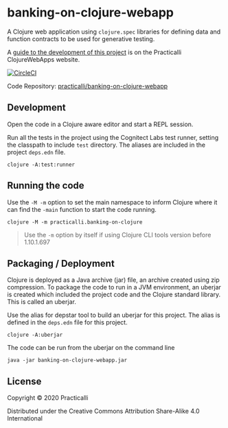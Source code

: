 # banking-on-clojure-webapp

A Clojure web application using `clojure.spec` libraries for defining data and function contracts to be used for generative testing.

A [guide to the development of this project](http://practicalli.github.io/clojure-webapps/projects/banking-on-clojure/) is on the Practicalli ClojureWebApps website.

[![CircleCI](https://circleci.com/gh/circleci/circleci-docs.svg?style=svg)](https://circleci.com/gh/practicalli/banking-on-clojure-webapp)

Code Repository: [practicalli/banking-on-clojure-webapp](https://github.com/practicalli/banking-on-clojure-webapp)

## Development
Open the code in a Clojure aware editor and start a REPL session.

Run all the tests in the project using the Cognitect Labs test runner, setting the classpath to include `test` directory.  The aliases are included in the project `deps.edn` file.

```shell
clojure -A:test:runner
```

## Running the code
Use the `-M -m` option to set the main namespace to inform Clojure where it can find the `-main` function to start the code running.

```shell
clojure -M -m practicalli.banking-on-clojure
```
> Use the `-m` option by itself if using Clojure CLI tools version before 1.10.1.697

## Packaging / Deployment
Clojure is deployed as a Java archive (jar) file, an archive created using zip compression.  To package the code to run in a JVM environment, an uberjar is created which included the project code and the Clojure standard library.  This is called an uberjar.

Use the alias for depstar tool to build an uberjar for this project.  The alias is defined in the `deps.edn` file for this project.

```shell
clojure -A:uberjar
```

The code can be run from the uberjar on the command line

```shell
java -jar banking-on-clojure-webapp.jar
```


## License

Copyright © 2020 Practicalli

Distributed under the Creative Commons Attribution Share-Alike 4.0 International
